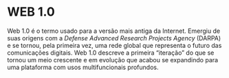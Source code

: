 # WEB 1.0

Web 1.0 é o termo usado para a versão mais antiga da Internet. Emergiu de suas origens com a _Defense Advanced Research Projects Agency_ (DARPA) e se tornou, pela primeira vez, uma rede global que representa o futuro das comunicações digitais. Web 1.0 descreve a primeira “iteração” do que se tornou um meio crescente e em evolução que acabou se expandindo para uma plataforma com usos multifuncionais profundos.